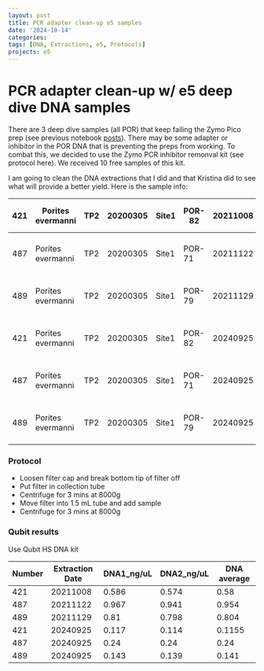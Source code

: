 ```yaml
---
layout: post
title: PCR adapter clean-up e5 samples 
date: '2024-10-14'
categories:
tags: [DNA, Extractions, e5, Protocols]
projects: e5
---
```


# PCR adapter clean-up w/ e5 deep dive DNA samples  

There are 3 deep dive samples (all POR) that keep failing the Zymo Pico prep (see previous notebook [posts](https://github.com/JillAshey/JillAshey_Putnam_Lab_Notebook/blob/master/_posts/2024-08-28-Zymo-Pico-Methyl-Seq-Library-Prep.md)). There may be some adapter or inhibitor in the POR DNA that is preventing the preps from working. To combat this, we decided to use the Zymo PCR inhibitor remonval kit (see protocol here). We received 10 free samples of this kit. 

I am going to clean the DNA extractions that I did and that Kristina did to see what will provide a better yield. Here is the sample info: 

| 421 | Porites evermanni | TP2 | 20200305 | Site1 | POR-82 | 20211008 | [https://kterpis.github.io/Putnam_Lab_Notebook/20211008-RNA-DNA-extractions-from-E5-project/](https://kterpis.github.io/Putnam_Lab_Notebook/20211008-RNA-DNA-extractions-from-E5-project/)                                                                   |
| --- | ----------------- | --- | -------- | ----- | ------ | -------- | ------------------------------------------------------------------------------------------------------------------------------------------------------------------------------------------------------------------------------------------------------------ |
| 487 | Porites evermanni | TP2 | 20200305 | Site1 | POR-71 | 20211122 | [https://github.com/Kterpis/Putnam_Lab_Notebook/blob/master/_posts/2021-11-22-20211122-RNA-DNA-extractions-from-E5-project.md](https://github.com/Kterpis/Putnam_Lab_Notebook/blob/master/_posts/2021-11-22-20211122-RNA-DNA-extractions-from-E5-project.md) |
| 489 | Porites evermanni | TP2 | 20200305 | Site1 | POR-79 | 20211129 | [https://github.com/Kterpis/Putnam_Lab_Notebook/blob/master/_posts/2021-11-29-20211129-RNA-DNA-extractions-from-E5-project.md](https://github.com/Kterpis/Putnam_Lab_Notebook/blob/master/_posts/2021-11-29-20211129-RNA-DNA-extractions-from-E5-project.md) |
| 421 | Porites evermanni | TP2 | 20200305 | Site1 | POR-82 | 20240925 | [https://github.com/JillAshey/JillAshey_Putnam_Lab_Notebook/blob/master/_posts/2024-09-25-MiniprepPlus-DNA-extractions-E5.md](https://github.com/JillAshey/JillAshey_Putnam_Lab_Notebook/blob/master/_posts/2024-09-25-MiniprepPlus-DNA-extractions-E5.md)   |
| 487 | Porites evermanni | TP2 | 20200305 | Site1 | POR-71 | 20240925 | [https://github.com/JillAshey/JillAshey_Putnam_Lab_Notebook/blob/master/_posts/2024-09-25-MiniprepPlus-DNA-extractions-E5.md](https://github.com/JillAshey/JillAshey_Putnam_Lab_Notebook/blob/master/_posts/2024-09-25-MiniprepPlus-DNA-extractions-E5.md)   |
| 489 | Porites evermanni | TP2 | 20200305 | Site1 | POR-79 | 20240925 | [https://github.com/JillAshey/JillAshey_Putnam_Lab_Notebook/blob/master/_posts/2024-09-25-MiniprepPlus-DNA-extractions-E5.md](https://github.com/JillAshey/JillAshey_Putnam_Lab_Notebook/blob/master/_posts/2024-09-25-MiniprepPlus-DNA-extractions-E5.md)   |

### Protocol 

- Loosen filter cap and break bottom tip of filter off 
- Put filter in collection tube 
- Centrifuge for 3 mins at 8000g
- Move filter into 1.5 mL tube and add sample 
- Centrifuge for 3 mins at 8000g

### Qubit results 

Use Qubit HS DNA kit

| Number | Extraction Date | DNA1_ng/uL | DNA2_ng/uL | DNA average |
| ------ | --------------- | ---------- | ---------- | ----------- |
| 421    | 20211008        | 0.586      | 0.574      | 0.58        |
| 487    | 20211122        | 0.967      | 0.941      | 0.954       |
| 489    | 20211129        | 0.81       | 0.798      | 0.804       |
| 421    | 20240925        | 0.117      | 0.114      | 0.1155      |
| 487    | 20240925        | 0.24       | 0.24       | 0.24        |
| 489    | 20240925        | 0.143      | 0.139      | 0.141       |

